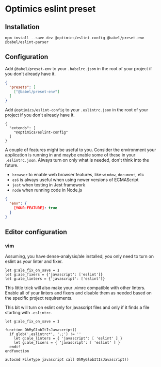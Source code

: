 # Optimics eslint preset

## Installation

```shell
npm install --save-dev @optimics/eslint-config @babel/preset-env @babel/eslint-parser
```

## Configuration

Add `@babel/preset-env` to your `.babelrc.json` in the root of your project if
you don't already have it.

```JSON
{
  "presets": [
    ["@babel/preset-env"]
  ]
}
```

Add `@optimics/eslint-config` to your `.eslintrc.json` in the root of your
project if you don't already have it.

```
{
  "extends": [
    "@optimics/eslint-config"
  ]
}
```

A couple of features might be useful to you. Consider the environment your
application is running in and maybe enable some of these in your
`.eslintrc.json`. Always turn on only what is needed, don't think into the
future.

* `browser` to enable web browser features, like `window`, `document`, etc
* `es6` is always useful when using newer versions of ECMAScript
* `jest` when testing in Jest framework
* `node` when running code in Node.js

```JSON
{
  "env": {
    [YOUR-FEATURE]: true
  }
}
```

## Editor configuration

### vim

Assuming, you have dense-analysis/ale installed, you only need to turn on
eslint as your linter and fixer.

```
let g:ale_fix_on_save = 1
let g:ale_fixers = {'javascript': ['eslint']}
let g:ale_linters = {'javascript': ['eslint']}
```

This little trick will also make your .vimrc compatible with other linters.
Enable all of your linters and fixers and disable them as needed based on the
specific project requirements.

This bit will turn on eslint only for javascript files and only if it finds a
file starting with `.eslintrc`.

```
let g:ale_fix_on_save = 1

function OhMyGlobItIsJavascript()
  if glob('.eslintrc*', '.;') != ''
    let g:ale_linters = { 'javascript': [ 'eslint' ] }
    let g:ale_fixers = { 'javascript': [ 'eslint' ] }
  endif
endfunction

autocmd FileType javascript call OhMyGlobItIsJavascript()
```
